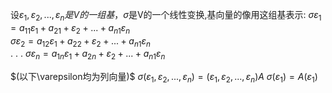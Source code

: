 
设$\varepsilon_1,\varepsilon_2,...,\varepsilon_n是V的一组基，\sigma$是V的一个线性变换,基向量的像用这组基表示:
$\sigma  \varepsilon_1=a_{11}\varepsilon_1+a_{21}+\varepsilon_2+...+a_{n1}\varepsilon_n$  
$\sigma \varepsilon_2=a_{12}\varepsilon_1+a_{22}+\varepsilon_2+...+a_{n1}\varepsilon_n$  
.
.
.
$\sigma \varepsilon_n=a_{1n}\varepsilon_1+a_{2n}+\varepsilon_2+...+a_{n1}\varepsilon_n$

$(以下\varepsilon均为列向量)$
$\sigma (\varepsilon_1,\varepsilon_2,...,\varepsilon_n)=(\varepsilon_1,\varepsilon_2,...,\varepsilon_n)A$
$\sigma(\varepsilon_1)=A(\varepsilon_1)$
